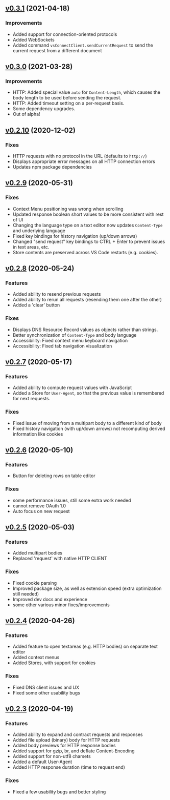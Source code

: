 <a name="v0.3.1"></a>
## [v0.3.1](https://github.com/jcoc611/vsconnect/compare/v0.3.0...v0.3.1) (2021-04-18)

### Improvements
 - Added support for connection-oriented protocols
 - Added WebSockets
 - Added command `vsConnectClient.sendCurrentRequest` to send the current request from a different document

<a name="v0.3.0"></a>
## [v0.3.0](https://github.com/jcoc611/vsconnect/compare/v0.2.10...v0.3.0) (2021-03-28)

### Improvements
 - HTTP: Added special value `auto` for `Content-Length`, which causes the body length to be used before sending the request.
 - HTTP: Added timeout setting on a per-request basis.
 - Some dependency upgrades.
 - Out of alpha!

<a name="v0.2.10"></a>
## [v0.2.10](https://github.com/jcoc611/vsconnect/compare/v0.2.9...v0.2.10) (2020-12-02)

### Fixes
 - HTTP requests with no protocol in the URL (defaults to `http://`)
 - Displays appropriate error messages on all HTTP connection errors
 - Updates npm package dependencies

<a name="v0.2.9"></a>
## [v0.2.9](https://github.com/jcoc611/vsconnect/compare/v0.2.8...v0.2.9) (2020-05-31)

### Fixes
 - Context Menu positioning was wrong when scrolling
 - Updated response boolean short values to be more consistent with rest of UI
 - Changing the language type on a text editor now updates `Content-Type` and underlying language
 - Fixed key bindings for history navigation (up/down arrows)
 - Changed "send request" key bindings to CTRL + Enter to prevent issues in text areas, etc.
 - Store contents are preserved across VS Code restarts (e.g. cookies).


<a name="v0.2.8"></a>
## [v0.2.8](https://github.com/jcoc611/vsconnect/compare/v0.2.7...v0.2.8) (2020-05-24)

### Features
 - Added ability to resend previous requests
 - Added ability to rerun all requests (resending them one after the other)
 - Added a 'clear' button

### Fixes
 - Displays DNS Resource Record values as objects rather than strings.
 - Better synchronization of `Content-Type` and body language
 - Accessibility: Fixed context menu keyboard navigation
 - Accessibility: Fixed tab navigation visualization

<a name="v0.2.7"></a>
## [v0.2.7](https://github.com/jcoc611/vsconnect/compare/v0.2.6...v0.2.7) (2020-05-17)

### Features
 - Added ability to compute request values with JavaScript
 - Added a Store for `User-Agent`, so that the previous value is remembered for next requests.

### Fixes
 - Fixed issue of moving from a multipart body to a different kind of body
 - Fixed history navigation (with up/down arrows) not recomputing derived information like cookies


<a name="v0.2.6"></a>
## [v0.2.6](https://github.com/jcoc611/vsconnect/compare/v0.2.5...v0.2.6) (2020-05-10)

### Features
 - Button for deleting rows on table editor

### Fixes
 - some performance issues, still some extra work needed
 - cannot remove OAuth 1.0
 - Auto focus on new request


<a name="v0.2.5"></a>
## [v0.2.5](https://github.com/jcoc611/vsconnect/compare/v0.2.4...v0.2.5) (2020-05-03)

### Features
 - Added multipart bodies
 - Replaced 'request' with native HTTP CLIENT

### Fixes
 - Fixed cookie parsing
 - Improved package size, as well as extension speed (extra optimization still needed)
 - Improved dev docs and experience
 - some other various minor fixes/improvements


<a name="v0.2.4"></a>
## [v0.2.4](https://github.com/jcoc611/vsconnect/compare/v0.2.3...v0.2.4) (2020-04-26)

### Features
 - Added feature to open textareas (e.g. HTTP bodies) on separate text editor
 - Added context menus
 - Added Stores, with support for cookies

### Fixes
 - Fixed DNS client issues and UX
 - Fixed some other usability bugs


<a name="v0.2.3"></a>
## [v0.2.3](https://github.com/jcoc611/vsconnect/compare/v0.2.2...v0.2.3) (2020-04-19)

### Features
 - Added ability to expand and contract requests and responses
 - Added file upload (binary) body for HTTP requests
 - Added body previews for HTTP response bodies
 - Added support for gzip, br, and deflate Content-Encoding
 - Added support for non-utf8 charsets
 - Added a default User-Agent
 - Added HTTP response duration (time to request end)

### Fixes
 - Fixed a few usability bugs and better styling
